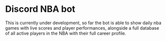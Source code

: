 # Discord NBA bot
This is currently under development, so far the bot is able to show daily nba games with live scores and player performances, alongside a full database of all active players in the NBA with their full career profile. 
